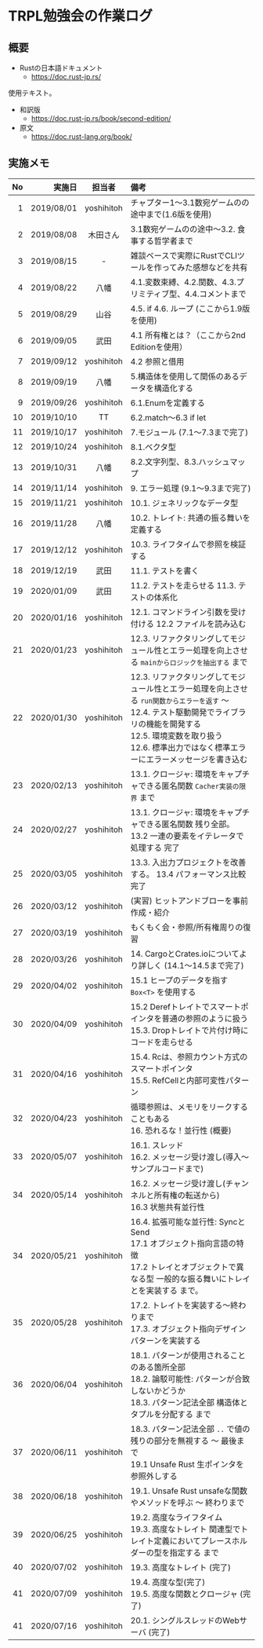 # TRPL勉強会の作業ログ

## 概要

- Rustの日本語ドキュメント
    - https://doc.rust-jp.rs/

使用テキスト。

- 和訳版
    - https://doc.rust-jp.rs/book/second-edition/
- 原文
    - https://doc.rust-lang.org/book/

## 実施メモ

| No | 実施日      | 担当者     | 備考
|---:|-----------:|:----------:|:-----
|  1 | 2019/08/01 | yoshihitoh | チャプター1〜3.1数宛ゲームのの途中まで(1.6版を使用)
|  2 | 2019/08/08 | 木田さん | 3.1数宛ゲームのの途中〜3.2. 食事する哲学者まで
|  3 | 2019/08/15 | - | 雑談ベースで実際にRustでCLIツールを作ってみた感想などを共有
|  4 | 2019/08/22 | 八幡 | 4.1.変数束縛、4.2.関数、4.3.プリミティブ型、4.4.コメントまで
|  5 | 2019/08/29 | 山谷 | 4.5. if 4.6. ループ (ここから1.9版を使用)
|  6 | 2019/09/05 | 武田 | 4.1 所有権とは？（ここから2nd Editionを使用）
|  7 | 2019/09/12 | yoshihitoh | 4.2 参照と借用
|  8 | 2019/09/19 | 八幡 | 5.構造体を使用して関係のあるデータを構造化する
|  9 | 2019/09/26 | yoshihitoh | 6.1.Enumを定義する
| 10 | 2019/10/10 | TT | 6.2.match〜6.3 if let
| 11 | 2019/10/17 | yoshihitoh | 7.モジュール (7.1〜7.3まで完了)
| 12 | 2019/10/24 | yoshihitoh | 8.1.ベクタ型
| 13 | 2019/10/31 | 八幡 | 8.2.文字列型、8.3.ハッシュマップ
| 14 | 2019/11/14 | yoshihitoh | 9. エラー処理 (9.1〜9.3まで完了)
| 15 | 2019/11/21 | yoshihitoh | 10.1. ジェネリックなデータ型
| 16 | 2019/11/28 | 八幡 | 10.2. トレイト: 共通の振る舞いを定義する
| 17 | 2019/12/12 | yoshihitoh | 10.3. ライフタイムで参照を検証する
| 18 | 2019/12/19 | 武田 | 11.1. テストを書く
| 19 | 2020/01/09 | 武田 | 11.2. テストを走らせる 11.3. テストの体系化
| 20 | 2020/01/16 | yoshihitoh | 12.1. コマンドライン引数を受け付ける 12.2 ファイルを読み込む
| 21 | 2020/01/23 | yoshihitoh | 12.3. リファクタリングしてモジュール性とエラー処理を向上させる `mainからロジックを抽出する` まで
| 22 | 2020/01/30 | yoshihitoh | 12.3. リファクタリングしてモジュール性とエラー処理を向上させる `run関数からエラーを返す` 〜 <br> 12.4. テスト駆動開発でライブラリの機能を開発する <br> 12.5. 環境変数を取り扱う <br> 12.6. 標準出力ではなく標準エラーにエラーメッセージを書き込む
| 23 | 2020/02/13 | yoshihitoh | 13.1. クロージャ: 環境をキャプチャできる匿名関数 `Cacher実装の限界` まで
| 24 | 2020/02/27 | yoshihitoh | 13.1. クロージャ: 環境をキャプチャできる匿名関数 残り全部。 13.2 一連の要素をイテレータで処理する 完了
| 25 | 2020/03/05 | yoshihitoh | 13.3. 入出力プロジェクトを改善する。 13.4 パフォーマンス比較 完了
| 26 | 2020/03/12 | yoshihitoh | (実習) ヒットアンドブローを事前作成・紹介
| 27 | 2020/03/19 | yoshihitoh | もくもく会・参照/所有権周りの復習
| 28 | 2020/03/26 | yoshihitoh | 14. CargoとCrates.ioについてより詳しく (14.1〜14.5まで完了)
| 29 | 2020/04/02 | yoshihitoh | 15.1 ヒープのデータを指す `Box<T>` を使用する
| 30 | 2020/04/09 | yoshihitoh | 15.2 Derefトレイトでスマートポインタを普通の参照のように扱う <br> 15.3. Dropトレイトで片付け時にコードを走らせる
| 31 | 2020/04/16 | yoshihitoh | 15.4. Rc<T>は、参照カウント方式のスマートポインタ <br> 15.5. RefCell<T>と内部可変性パターン
| 32 | 2020/04/23 | yoshihitoh | 循環参照は、メモリをリークすることもある <br> 16. 恐れるな！並行性 (概要)
| 33 | 2020/05/07 | yoshihitoh | 16.1. スレッド<br> 16.2. メッセージ受け渡し(導入〜サンプルコードまで)
| 34 | 2020/05/14 | yoshihitoh | 16.2. メッセージ受け渡し(チャンネルと所有権の転送から)<br> 16.3 状態共有並行性
| 34 | 2020/05/21 | yoshihitoh | 16.4. 拡張可能な並行性: SyncとSend <br> 17.1 オブジェクト指向言語の特徴 <br> 17.2 トレイとオブジェクトで異なる型 一般的な振る舞いにトレイとを実装する まで。
| 35 | 2020/05/28 | yoshihitoh | 17.2. トレイトを実装する〜終わりまで <br> 17.3. オブジェクト指向デザインパターンを実装する
| 36 | 2020/06/04 | yoshihitoh | 18.1. パターンが使用されることのある箇所全部 <br> 18.2. 論駁可能性: パターンが合致しないかどうか <br> 18.3. パターン記法全部 構造体とタプルを分配する まで
| 37 | 2020/06/11 | yoshihitoh | 18.3. パターン記法全部 `..` で値の残りの部分を無視する 〜 最後まで <br> 19.1  Unsafe Rust 生ポインタを参照外しする
| 38 | 2020/06/18 | yoshihitoh | 19.1. Unsafe Rust unsafeな関数やメソッドを呼ぶ 〜 終わりまで
| 39 | 2020/06/25 | yoshihitoh | 19.2. 高度なライフタイム <br> 19.3. 高度なトレイト 関連型でトレイト定義においてプレースホルダーの型を指定する まで
| 40 | 2020/07/02 | yoshihitoh | 19.3. 高度なトレイト (完了)
| 41 | 2020/07/09 | yoshihitoh | 19.4. 高度な型(完了) <br> 19.5. 高度な関数とクロージャ (完了)
| 41 | 2020/07/16 | yoshihitoh | 20.1. シングルスレッドのWebサーバ (完了)
